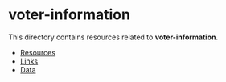 # voter-information

This directory contains resources related to **voter-information**.

- [Resources](./)
- [Links](./links)
- [Data](./data)

